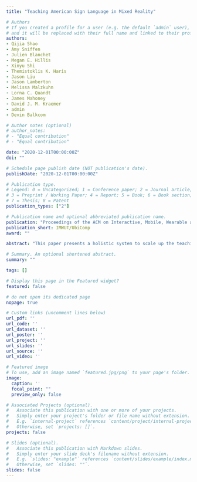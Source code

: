 ```yaml
---
title: "Teaching American Sign Language in Mixed Reality"

# Authors
# If you created a profile for a user (e.g. the default `admin` user), write the username (folder name) here 
# and it will be replaced with their full name and linked to their profile.
authors:
- Qijia Shao
- Amy Sniffen
- Julien Blanchet
- Megan E. Hillis
- Xinyu Shi
- Themistoklis K. Haris
- Jason Liu
- Jason Lamberton
- Melissa Malzkuhn
- Lorna C. Quandt
- James Mahoney
- David J. M. Kraemer
- admin
- Devin Balkcom

# Author notes (optional)
# author_notes:
# - "Equal contribution"
# - "Equal contribution"

date: "2020-12-01T00:00:00Z"
doi: ""

# Schedule page publish date (NOT publication's date).
publishDate: "2020-12-01T00:00:00Z"

# Publication type.
# Legend: 0 = Uncategorized; 1 = Conference paper; 2 = Journal article;
# 3 = Preprint / Working Paper; 4 = Report; 5 = Book; 6 = Book section;
# 7 = Thesis; 8 = Patent
publication_types: ["2"]

# Publication name and optional abbreviated publication name.
publication: "Proceedings of the ACM on Interactive, Mobile, Wearable and Ubiquitous Technologies (IMWUT), Volume 4 Issue 4, 2020."
publication_short: IMWUT/UbiComp
award: ""

abstract: "This paper presents a holistic system to scale up the teaching and learning of vocabulary words of American Sign Language (ASL). The system leverages the most recent mixed-reality technology to allow the user to perceive her own hands in an immersive learning environment with first- and third-person views for motion demonstration and practice. Precise motion sensing is used to record and evaluate motion, providing real-time feedback tailored to the specific learner. As part of this evaluation, learner motions are matched to features derived from the Hamburg Notation System (HNS) developed by sign-language linguists. We develop a prototype to evaluate the efficacy of mixed-reality-based interactive motion teaching. Results with 60 participants show a statistically significant improvement in learning ASL signs when using our system, in comparison to traditional desktop-based, non-interactive learning. We expect this approach to ultimately allow teaching and guided practice of thousands of signs."

# Summary. An optional shortened abstract.
summary: ""

tags: []

# Display this page in the Featured widget?
featured: false

# do not open its dedicated page
nopage: true

# Custom links (uncomment lines below)
url_pdf: ''
url_code: ''
url_dataset: ''
url_poster: ''
url_project: ''
url_slides: ''
url_source: ''
url_video: ''

# Featured image
# To use, add an image named `featured.jpg/png` to your page's folder. 
image:
  caption: ''
  focal_point: ""
  preview_only: false

# Associated Projects (optional).
#   Associate this publication with one or more of your projects.
#   Simply enter your project's folder or file name without extension.
#   E.g. `internal-project` references `content/project/internal-project/index.md`.
#   Otherwise, set `projects: []`.
projects: false

# Slides (optional).
#   Associate this publication with Markdown slides.
#   Simply enter your slide deck's filename without extension.
#   E.g. `slides: "example"` references `content/slides/example/index.md`.
#   Otherwise, set `slides: ""`.
slides: false
---
```


